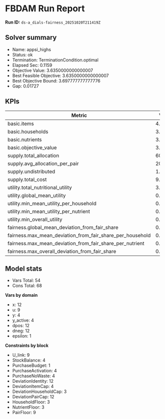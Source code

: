 # FBDAM Run Report

**Run ID:** `ds-a_dials-fairness_20251020T211419Z`

## Solver summary
- Name: appsi_highs
- Status: ok
- Termination: TerminationCondition.optimal
- Elapsed Sec: 0.1159
- Objective Value: 3.6350000000000007
- Best Feasible Objective: 3.6350000000000007
- Best Objective Bound: 3.697777777777776
- Gap: 0.01727

## KPIs
| Metric | Value |
|---|---|
| basic.items | 4.0 |
| basic.households | 3.0 |
| basic.nutrients | 3.0 |
| basic.objective_value | 3.635 |
| supply.total_allocation | 60.0 |
| supply.avg_allocation_per_pair | 20.0 |
| supply.undistributed | 1.0 |
| supply.total_cost | 9.9 |
| utility.total_nutritional_utility | 3.635 |
| utility.global_mean_utility | 0.40389 |
| utility.min_mean_utility_per_household | 0.3635 |
| utility.min_mean_utility_per_nutrient | 0.3635 |
| utility.min_overall_utility | 0.3635 |
| fairness.global_mean_deviation_from_fair_share | 0.32407 |
| fairness.max_mean_deviation_from_fair_share_per_household | 0.38889 |
| fairness.max_mean_deviation_from_fair_share_per_nutrient | 0.44444 |
| fairness.max_overall_deviation_from_fair_share | 0.66667 |

## Model stats
- Vars Total: 54
- Cons Total: 68

**Vars by domain**
- x: 12
- u: 9
- y: 4
- y_active: 4
- dpos: 12
- dneg: 12
- epsilon: 1

**Constraints by block**
- U_link: 9
- StockBalance: 4
- PurchaseBudget: 1
- PurchaseActivation: 4
- PurchaseNoWaste: 4
- DeviationIdentity: 12
- DeviationItemCap: 4
- DeviationHouseholdCap: 3
- DeviationPairCap: 12
- HouseholdFloor: 3
- NutrientFloor: 3
- PairFloor: 9
